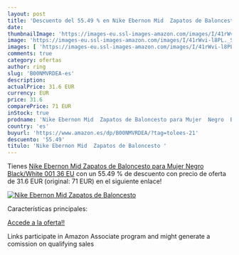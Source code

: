 ```yaml
---
layout: post
title: 'Descuento del 55.49 % en Nike Ebernon Mid  Zapatos de Baloncesto '
date: 
thumbnailImage: 'https://images-eu.ssl-images-amazon.com/images/I/41rWvi-l8PL._SL200_.jpg'
image: 'https://images-eu.ssl-images-amazon.com/images/I/41rWvi-l8PL._SL200_.jpg'
images: [ 'https://images-eu.ssl-images-amazon.com/images/I/41rWvi-l8PL._SL200_.jpg' ]
comments: true
category: ofertas
author: ring
slug: 'B00NMVRDEA-es'
description:
actualPrice: 31.6 EUR
currency: EUR
price: 31.6
comparePrice: 71 EUR
inStock: true
prodname: 'Nike Ebernon Mid  Zapatos de Baloncesto para Mujer  Negro  Black/White 001   36 EU'
country: 'es'
buyurl: 'https://www.amazon.es/dp/B00NMVRDEA/?tag=tolees-21'
descuento: '55.49'
titulo: 'Nike Ebernon Mid  Zapatos de Baloncesto '
---
```


Tienes [Nike Ebernon Mid  Zapatos de Baloncesto para Mujer  Negro  Black/White 001   36 EU](https://www.amazon.es/dp/B00NMVRDEA/?tag=tolees-21) con un 55.49 % de descuento con precio de oferta de 31.6 EUR (original: 71 EUR) en el siguiente enlace!

[![Nike Ebernon Mid  Zapatos de Baloncesto ](https://images-eu.ssl-images-amazon.com/images/I/41rWvi-l8PL._SL200_.jpg)](https://www.amazon.es/dp/B00NMVRDEA/?tag=tolees-21)

Características principales:


[Accede a la oferta!!](https://www.amazon.es/dp/B00NMVRDEA/?tag=tolees-21)

Links participate in Amazon Associate program and might generate a comission on qualifying sales


